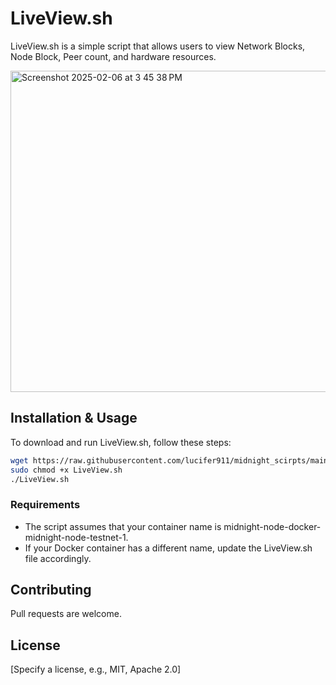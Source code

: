 # LiveView.sh

LiveView.sh is a simple script that allows users to view Network Blocks, Node Block, Peer count, and hardware resources.

<img width="514" alt="Screenshot 2025-02-06 at 3 45 38 PM" src="https://github.com/user-attachments/assets/9098174e-9526-46c8-9f74-7f1f002f443b" />


## Installation & Usage

To download and run LiveView.sh, follow these steps:

```bash
wget https://raw.githubusercontent.com/lucifer911/midnight_scirpts/main/LiveView.sh
sudo chmod +x LiveView.sh
./LiveView.sh
```

### Requirements
- The script assumes that your container name is midnight-node-docker-midnight-node-testnet-1.
- If your Docker container has a different name, update the LiveView.sh file accordingly.

## Contributing
Pull requests are welcome. 

## License
[Specify a license, e.g., MIT, Apache 2.0]



